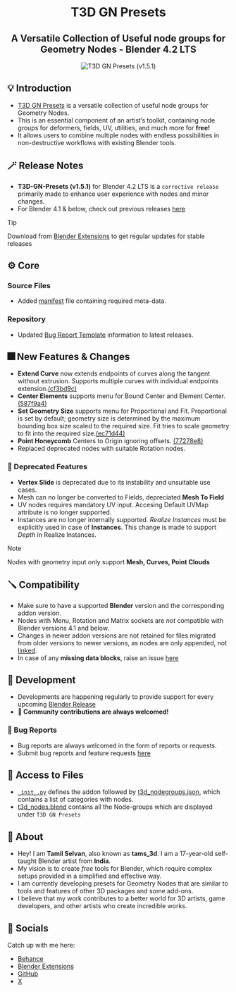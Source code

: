 <div align="center">

# T3D GN Presets

## A Versatile Collection of Useful node groups for Geometry Nodes - Blender 4.2 LTS

![T3D GN Presets (v1.5.1)](https://github.com/Tams3d/T3D-GN-Presets/assets/106262964/c3efe10c-5478-4ad7-954a-8a838cf1a0b1)

</div>

## 💡 Introduction

- [T3D GN Presets](https://github.com/Tams3d/T3D-GN-Presets/#t3d-gn-presets) is a versatile collection of useful node groups for Geometry Nodes.
- This is an essential component of an artist’s toolkit, containing node groups for deformers, fields, UV, utilities, and much more for **free!**
- It allows users to combine multiple nodes with endless possibilities in non-destructive workflows with existing Blender tools.

## 🪄 Release Notes

- **T3D-GN-Presets (v1.5.1)** for Blender 4.2 LTS is a `corrective release` primarily made to enhance user experience with nodes and minor changes.
- For Blender 4.1 & below, check out previous releases [here](https://github.com/Tams3d/T3D-GN-Presets/releases)

> [!TIP]
> Download from [Blender Extensions](https://extensions.blender.org/add-ons/t3d-gn-presets/) to get regular updates for stable releases

## ⚙️ Core

### Source Files

- Added [manifest](https://github.com/Tams3d/T3D-GN-Presets/blob/main/blender_manifest.toml) file containing required meta-data.

### Repository

- Updated [Bug Report Template](https://github.com/Tams3d/T3D-GN-Presets/blob/main/.github/ISSUE_TEMPLATE/bug_report.md) information to latest releases.

## 🎆 New Features & Changes

- **Extend Curve** now extends endpoints of curves along the tangent without extrusion. Supports multiple curves with individual endpoints extension.[(cf3bd9c)](https://github.com/Tams3d/T3D-GN-Presets/commit/cf3bd9c)
- **Center Elements** supports menu for Bound Center and Element Center.[(587f9a4)](https://github.com/Tams3d/T3D-GN-Presets/commit/587f9a4)
- **Set Geometry Size** supports menu for Proportional and Fit. Proportional is set by default; geometry size is determined by the maximum bounding box size scaled to the required size. Fit tries to scale geometry to fit into the required size.[(ec71d44)](https://github.com/Tams3d/T3D-GN-Presets/commit/ec71d44)
- **Point Honeycomb** Centers to Origin ignoring offsets. [(77278e8)](https://github.com/Tams3d/T3D-GN-Presets/commit/77278e8)
- Replaced deprecated nodes with suitable Rotation nodes.

### 🚨 Deprecated Features

- **Vertex Slide** is deprecated due to its instability and unsuitable use cases.
- Mesh can no longer be converted to Fields, depreciated **Mesh To Field**
- UV nodes requires mandatory UV input. Accesing Default UVMap attribute is no longer supported.
- Instances are no longer internally supported. *Realize Instances* must be explicitly used in case of **Instances**. This change is made to support *Depth* in Realize Instances.

> [!NOTE]  
> Nodes with geometry input only support **Mesh, Curves, Point Clouds**

## 🪛 Compatibility

- Make sure to have a supported **Blender** version and the corresponding addon version.
- Nodes with Menu, Rotation and Matrix sockets are *not* compatible with Blender versions 4.1 and below.
- Changes in newer addon versions are not retained for files migrated from older versions to newer versions, as nodes are only appended, not [linked](https://github.com/Tams3d/T3D-GN-Presets/blob/main/__init__.py#L156).
- In case of any **missing data blocks**, raise an issue [here](https://github.com/Tams3d/T3D-GN-Presets/issues)

## 🎯 Development

- Developments are happening regularly to provide support for every upcoming [Blender Release](https://www.blender.org/download/releases/)
- **🧩 Community contributions are always welcomed!**

### 👻 Bug Reports

- Bug reports are always welcomed in the form of reports or requests.
- Submit bug reports and feature requests [here](https://github.com/Tams3d/T3D-GN-Presets/issues)

## 📂 Access to Files

- [`_init_.py`](https://github.com/Tams3d/T3D-GN-Presets/blob/main/__init__.py) defines the addon followed by [t3d_nodegroups.json](https://github.com/Tams3d/T3D-GN-Presets/blob/main/t3d_nodegroups.json), which contains a list of categories with nodes.
- [t3d_nodes.blend](https://github.com/Tams3d/T3D-GN-Presets/blob/main/t3d_nodes.blend) contains all the Node-groups which are displayed under `T3D GN Presets`

## 🦄 About

- Hey! I am **Tamil Selvan**, also known as **tams_3d**. I am a 17-year-old self-taught Blender artist from **India**.
- My vision is to create *free* tools for Blender, which require complex setups provided in a simplified and effective way.
- I am currently developing presets for Geometry Nodes that are similar to tools and features of other 3D packages and some add-ons.
- I believe that my work contributes to a better world for 3D artists, game developers, and other artists who create incredible works.

## 🥂 Socials

Catch up with me here:

- [Behance](https://www.behance.net/tamilselvan3d)
- [Blender Extensions](https://extensions.blender.org/add-ons/t3d-gn-presets/)
- [GitHub](https://github.com/Tams3d)
- [X](https://x.com/Tams_3d)
